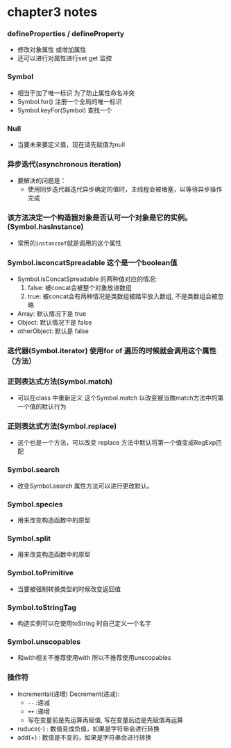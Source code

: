 # chapter3 notes
### defineProperties / defineProperty
   - 修改对象属性 或增加属性
   - 还可以进行对属性进行set get 监控
### Symbol 
   - 相当于加了唯一标识 为了防止属性命名冲突
   - Symbol.for() 注册一个全局的唯一标识
   - Symbol.keyFor(Symbol) 查找一个 
### Null
   - 当要未来要定义值，现在请先赋值为null
### 异步迭代(asynchronous iteration)
   - 要解决的问题是：
      - 使用同步迭代器迭代异步确定的值时，主线程会被堵塞，以等待异步操作完成
### 该方法决定一个构造器对象是否认可一个对象是它的实例。(Symbol.hasInstance)
   - 常用的`instanceof`就是调用的这个属性
### Symbol.isconcatSpreadable 这个是一个boolean值
   - Symbol.isConcatSpreadable 的两种值对应的情况:
      1. false: 被concat会被整个对象放进数组
      2. true: 被concat会有两种情况是类数组被踏平放入数组, 不是类数组会被忽略
   - Array: 默认情况下是 true
   - Object: 默认情况下是 false
   - otherObject: 默认是 false
### 迭代器(Symbol.iterator) 使用for of 遍历的时候就会调用这个属性（方法）

### 正则表达式方法(Symbol.match)
   - 可以在class 中重新定义 这个Symbol.match 以改变被当做match方法中的第一个值的默认行为

### 正则表达式方法(Symbol.replace)
   - 这个也是一个方法，可以改变 replace 方法中默认将第一个值变成RegExp匹配

### Symbol.search
   - 改变Symbol.search 属性方法可以进行更改默认。

### Symbol.species
   - 用来改变构造函数中的原型

### Symbol.split
   - 用来改变构造函数中的原型

### Symbol.toPrimitive
   - 当要被强制转换类型的时候改变返回值

### Symbol.toStringTag
   - 构造实例可以在使用toString 时自己定义一个名字 

### Symbol.unscopables
   - 和with相关不推荐使用with 所以不推荐使用unscopables

### 操作符
   - Incremental(递增) Decrement(递减):
      - `--` :递减
      - `++` :递增
      - 写在变量前是先运算再赋值, 写在变量后边是先赋值再运算
   - ruduce(-) : 数值变成负值，如果是字符串会进行转换
   - add(+) : 数值是不变的，如果是字符串会进行转换


